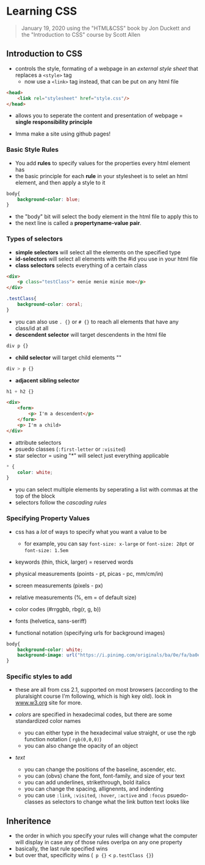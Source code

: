 # Learning CSS
>January 19, 2020
> using the "HTML&CSS" book by Jon Duckett and the "Introduction to CSS" course by Scott Allen

## Introduction to CSS

 - controls the style, formating of a webpage in an *external style sheet* that replaces a `<style>` tag
	- now use a ```<link>``` tag instead, that can be put on any html file

``` html
<head>
	<link rel="stylesheet" href="style.css"/>
</head>
```

 - allows you to seperate the content and presentation of webpage = **single responsibility principle**

 - Imma make a site using github pages!

### Basic Style Rules
 - You add **rules** to specify values for the properties every html element has 
 - the basic principle for each **rule** in your stylesheet is to selet an html element, and then apply a style to it

```css
body{
	background-color: blue;
}
```

- the "body" bit will select the body element in the html file to apply this to
- the next line is called a **propertyname-value pair**. 

### Types of selectors
   - **simple selectors** will select all the elements on the specified type
   - **id-selectors** will select all elements with the #id you use in your html file
   - **class selectors** selects everything of a certain class 

```html
<div>
	<p class="testClass"> eenie menie minie moe</p>
</div>
```

```css
.testClass{
	background-color: coral;
}
```

- you can also use `. {}` or `# {}` to reach all elements that have any class/id at all
- **descendent selector** will target descendents in the html file

```css
div p {}
```
- **child selector** will target child elements ""
	
```css
div > p {}
```
	
- **adjacent sibling selector** 

```css
h1 + h2 {}
```

```html
<div>
	<form>
		<p> I'm a descendent</p>
	</form>
	<p> I'm a child>
</div>
```

- attribute selectors
- psuedo classes (`:first-letter` or `:visited`)
- star selector = using "*" will select just everything applicable

```css 
* {
	color: white;
}
``` 

- you can select multiple elements by seperating a list with commas at the top of the block
- selectors follow the *cascading rules*


### Specifying Property Values
- css has a *lot* of ways to specify what you want a value to be
	- for example, you can say `font-size: x-large` or `font-size: 28pt` or `font-size: 1.5em`

 - keywords (thin, thick, larger) = reserved words
 - physical measurements (points - pt, picas - pc, mm/cm/in)
 - screen measurements (pixels - px)
 - relative measurements (%, em = of default size)
 - color codes (#rrggbb, rbg(r, g, b))
 - fonts (helvetica, sans-seriff)
 - functional notation (specifying urls for background images)

``` css
body{
	background-color: white;
	background-image: url("https://i.pinimg.com/originals/ba/0e/fa/ba0efaf6042fa4b279a36f343dac19fc.jpg");
}
```

### Specific styles to add
- these are all from css 2.1, supported on most browsers (according to the pluralsight course I'm following, which is high key old). look in www.w3.org site for more.
- *colors* are specified in hexadecimal codes, but there are some standardized color names
	- you can either type in the hexadecimal value straight, or use the rgb function notation ( `rgb(0,0,0)`)
	- you can also change the opacity of an object

- *text*
	- you can change the positions of the baseline, ascender, etc.
	- you can (obvs) chane the font, font-family, and size of your text
	- you can add underlines, strikethrough, bold italics
	- you can change the spacing, allignennts, and indenting 
	- you can use `:link`, `:visited`, `:hover`, `:active` and `:focus` psuedo-classes as selectors to change what the link button text looks like    


## Inheritence
- the order in which you specify your rules will change what the computer will display in case any of those rules overlpa on any one property
- basically, the last rule specified wins
- but over that, specificity wins (` p {}` < `p.testClass {}`)





